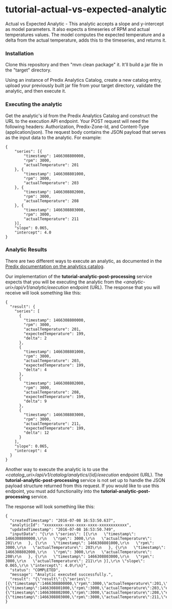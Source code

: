 # tutorial-actual-vs-expected-analytic
Actual vs Expected Analytic - This analytic accepts a slope and y-intercept as model parameters.  It also expects a timeseries of RPM and actual temperatures values.  The model computes the expected temperature and a delta from the actual temperature, adds this to the timeseries, and returns it.

### Installation
Clone this repository and then "mvn clean package" it.  It'll build a jar file in the "target" directory.

Using an instance of Predix Analytics Catalog, create a new catalog entry, upload your previously built jar file from your target directory, validate the analytic, and then execute it.

### Executing the analytic
Get the analytic's id from the Predix Analytics Catalog and construct the URL to the execution API endpoint.  Your POST request will need the following headers: Authorization, Predix-Zone-Id, and Content-Type (application/json).  The request body contains the JSON payload that serves as the input data to the analytic.  For example:
```
{
	"series": [{
		"timestamp": 1466308800000,
		"rpm": 3000,
		"actualTemperature": 201
	}, {
		"timestamp": 1466308801000,
		"rpm": 3000,
		"actualTemperature": 203
	}, {
		"timestamp": 1466308802000,
		"rpm": 3000,
		"actualTemperature": 208
	}, {
		"timestamp": 1466308803000,
		"rpm": 3000,
		"actualTemperature": 211
	}],
	"slope": 0.065,
	"intercept": 4.0
}
```
### Analytic Results

There are two different ways to execute an analytic, as documented in the [Predix documentation on the analytics catalog](https://www.predix.io/docs/#A5cFZF2V).

Our implementation of the **tutorial-analytic-post-processing** service expects that you will be executing the analytic from the *\<analytic-uri\>/api/v1/analytic/execution* endpoint (URL). The response that you will receive will look something like this:
```
{
  "result": {
    "series": [
      {
        "timestamp": 1466308800000,
        "rpm": 3000,
        "actualTemperature": 201,
        "expectedTemperature": 199,
        "delta": 2
      },
      {
        "timestamp": 1466308801000,
        "rpm": 3000,
        "actualTemperature": 203,
        "expectedTemperature": 199,
        "delta": 4
      },
      {
        "timestamp": 1466308802000,
        "rpm": 3000,
        "actualTemperature": 208,
        "expectedTemperature": 199,
        "delta": 9
      },
      {
        "timestamp": 1466308803000,
        "rpm": 3000,
        "actualTemperature": 211,
        "expectedTemperature": 199,
        "delta": 12
      }
    ],
    "slope": 0.065,
    "intercept": 4
  }
}
```

Another way to execute the analytic is to use the *\<catalog_uri\>/api/v1/catalog/analytics/{id}/execution* endpoint (URL).
The **tutorial-analytic-post-processing** service is not set up to handle the JSON payload structure returned from this request. If you
would like to use this endpoint, you must add functionality into the **tutorial-analytic-post-processing** service.


The response will look something like this:
```
{
  "createdTimestamp": "2016-07-08 16:53:50.637",
  "analyticId": "xxxxxxxx-xxxx-xxxx-xxxx-xxxxxxxxxxxx",
  "updatedTimestamp": "2016-07-08 16:53:50.749",
  "inputData": "{\r\n \"series\": [{\r\n   \"timestamp\": 1466308800000,\r\n   \"rpm\": 3000,\r\n   \"actualTemperature\": 201\r\n   }, {\r\n   \"timestamp\": 1466308801000,\r\n   \"rpm\": 3000,\r\n   \"actualTemperature\": 203\r\n   }, {\r\n   \"timestamp\": 1466308802000,\r\n   \"rpm\": 3000,\r\n   \"actualTemperature\": 208\r\n   }, {\r\n   \"timestamp\": 1466308803000,\r\n   \"rpm\": 3000,\r\n   \"actualTemperature\": 211\r\n }],\r\n \"slope\": 0.065,\r\n \"intercept\": 4.0\r\n}",
  "status": "COMPLETED",
  "message": "Analytic executed successfully.",
  "result": "{\"result\":{\"series\":[{\"timestamp\":1466308800000,\"rpm\":3000,\"actualTemperature\":201,\"expectedTemperature\":199.0,\"delta\":2.0},{\"timestamp\":1466308801000,\"rpm\":3000,\"actualTemperature\":203,\"expectedTemperature\":199.0,\"delta\":4.0},{\"timestamp\":1466308802000,\"rpm\":3000,\"actualTemperature\":208,\"expectedTemperature\":199.0,\"delta\":9.0},{\"timestamp\":1466308803000,\"rpm\":3000,\"actualTemperature\":211,\"expectedTemperature\":199.0,\"delta\":12.0}],\"slope\":0.065,\"intercept\":4.0}}"
}
```


